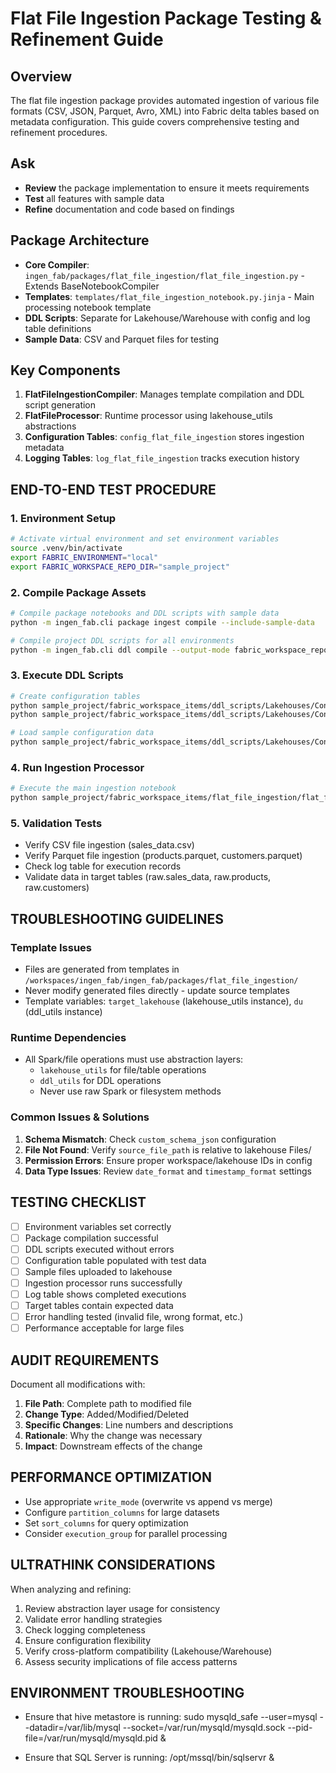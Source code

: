 # Flat File Ingestion Package Testing & Refinement Guide

## Overview
The flat file ingestion package provides automated ingestion of various file formats (CSV, JSON, Parquet, Avro, XML) into Fabric delta tables based on metadata configuration. This guide covers comprehensive testing and refinement procedures.


## Ask
- **Review** the package implementation to ensure it meets requirements
- **Test** all features with sample data
- **Refine** documentation and code based on findings


## Package Architecture
- **Core Compiler**: `ingen_fab/packages/flat_file_ingestion/flat_file_ingestion.py` - Extends BaseNotebookCompiler
- **Templates**: `templates/flat_file_ingestion_notebook.py.jinja` - Main processing notebook template
- **DDL Scripts**: Separate for Lakehouse/Warehouse with config and log table definitions
- **Sample Data**: CSV and Parquet files for testing 

## Key Components
1. **FlatFileIngestionCompiler**: Manages template compilation and DDL script generation
2. **FlatFileProcessor**: Runtime processor using lakehouse_utils abstractions
3. **Configuration Tables**: `config_flat_file_ingestion` stores ingestion metadata
4. **Logging Tables**: `log_flat_file_ingestion` tracks execution history

## END-TO-END TEST PROCEDURE

### 1. Environment Setup
```bash
# Activate virtual environment and set environment variables
source .venv/bin/activate
export FABRIC_ENVIRONMENT="local"
export FABRIC_WORKSPACE_REPO_DIR="sample_project"
```

### 2. Compile Package Assets
```bash
# Compile package notebooks and DDL scripts with sample data
python -m ingen_fab.cli package ingest compile --include-sample-data

# Compile project DDL scripts for all environments
python -m ingen_fab.cli ddl compile --output-mode fabric_workspace_repo --generation-mode all
```

### 3. Execute DDL Scripts
```bash
# Create configuration tables
python sample_project/fabric_workspace_items/ddl_scripts/Lakehouses/Config/001_Initial_Creation_Ingestion/001_config_flat_file_ingestion_create.Notebook/notebook-content.py
python sample_project/fabric_workspace_items/ddl_scripts/Lakehouses/Config/001_Initial_Creation_Ingestion/002_log_flat_file_ingestion_create.Notebook/notebook-content.py

# Load sample configuration data
python sample_project/fabric_workspace_items/ddl_scripts/Lakehouses/Config/002_Sample_Data_Ingestion/003_sample_data_insert.Notebook/notebook-content.py
```

### 4. Run Ingestion Processor
```bash
# Execute the main ingestion notebook
python sample_project/fabric_workspace_items/flat_file_ingestion/flat_file_ingestion_processor.Notebook/notebook-content.py
```

### 5. Validation Tests
- Verify CSV file ingestion (sales_data.csv)
- Verify Parquet file ingestion (products.parquet, customers.parquet)
- Check log table for execution records
- Validate data in target tables (raw.sales_data, raw.products, raw.customers)


## TROUBLESHOOTING GUIDELINES

### Template Issues
- Files are generated from templates in `/workspaces/ingen_fab/ingen_fab/packages/flat_file_ingestion/`
- Never modify generated files directly - update source templates
- Template variables: `target_lakehouse` (lakehouse_utils instance), `du` (ddl_utils instance)

### Runtime Dependencies
- All Spark/file operations must use abstraction layers:
  - `lakehouse_utils` for file/table operations
  - `ddl_utils` for DDL operations
  - Never use raw Spark or filesystem methods

### Common Issues & Solutions
1. **Schema Mismatch**: Check `custom_schema_json` configuration
2. **File Not Found**: Verify `source_file_path` is relative to lakehouse Files/
3. **Permission Errors**: Ensure proper workspace/lakehouse IDs in config
4. **Data Type Issues**: Review `date_format` and `timestamp_format` settings

## TESTING CHECKLIST
- [ ] Environment variables set correctly
- [ ] Package compilation successful
- [ ] DDL scripts executed without errors
- [ ] Configuration table populated with test data
- [ ] Sample files uploaded to lakehouse
- [ ] Ingestion processor runs successfully
- [ ] Log table shows completed executions
- [ ] Target tables contain expected data
- [ ] Error handling tested (invalid file, wrong format, etc.)
- [ ] Performance acceptable for large files

## AUDIT REQUIREMENTS
Document all modifications with:
1. **File Path**: Complete path to modified file
2. **Change Type**: Added/Modified/Deleted
3. **Specific Changes**: Line numbers and descriptions
4. **Rationale**: Why the change was necessary
5. **Impact**: Downstream effects of the change

## PERFORMANCE OPTIMIZATION
- Use appropriate `write_mode` (overwrite vs append vs merge)
- Configure `partition_columns` for large datasets
- Set `sort_columns` for query optimization
- Consider `execution_group` for parallel processing

## ULTRATHINK CONSIDERATIONS
When analyzing and refining:
1. Review abstraction layer usage for consistency
2. Validate error handling strategies
3. Check logging completeness
4. Ensure configuration flexibility
5. Verify cross-platform compatibility (Lakehouse/Warehouse)
6. Assess security implications of file access patterns

## ENVIRONMENT TROUBLESHOOTING
- Ensure that hive metastore is running: sudo mysqld_safe --user=mysql --datadir=/var/lib/mysql --socket=/var/run/mysqld/mysqld.sock --pid-file=/var/run/mysqld/mysqld.pid &

- Ensure that SQL Server is running: /opt/mssql/bin/sqlservr &